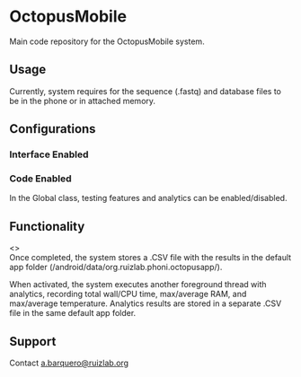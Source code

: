 # OctopusMobile

Main code repository for the OctopusMobile system.

## Usage

Currently, system requires for the sequence (.fastq) and database files to be in the phone or in attached memory.

## Configurations

### Interface Enabled


### Code Enabled

In the Global class, testing features and analytics can be enabled/disabled.

## Functionality

<>  
Once completed, the system stores a .CSV file with the results in the default app folder (/android/data/org.ruizlab.phoni.octopusapp/).  
 
When activated, the system executes another foreground thread with analytics, recording total wall/CPU time, max/average RAM, and max/average temperature. Analytics results are stored in a separate .CSV file in the same default app folder.  

## Support

Contact a.barquero@ruizlab.org

